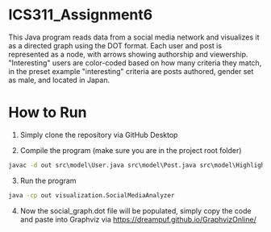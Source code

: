 # ICS311_Assignment6

This Java program reads data from a social media network and visualizes it as a directed graph using the DOT format. Each user and post is represented as a node, with arrows showing authorship and viewership. "Interesting" users are color-coded based on how many criteria they match, in the preset example "interesting" criteria are posts authored, gender set as male, and located in Japan.

# How to Run

1. Simply clone the repository via GitHub Desktop

2. Compile the program (make sure you are in the project root folder)
```cmd
javac -d out src\model\User.java src\model\Post.java src\model\HighlightedUser.java src\visualization\GraphExporter.java src\visualization\SocialMediaAnalyzer.java
```
3. Run the program
```cmd
java -cp out visualization.SocialMediaAnalyzer
```
4. Now the social_graph.dot file will be populated, simply copy the code and paste into Graphviz via https://dreampuf.github.io/GraphvizOnline/
